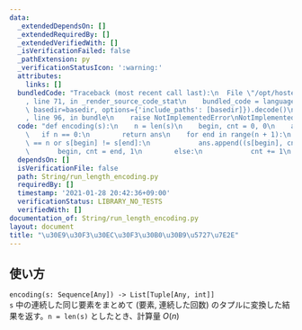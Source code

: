```yaml
---
data:
  _extendedDependsOn: []
  _extendedRequiredBy: []
  _extendedVerifiedWith: []
  _isVerificationFailed: false
  _pathExtension: py
  _verificationStatusIcon: ':warning:'
  attributes:
    links: []
  bundledCode: "Traceback (most recent call last):\n  File \"/opt/hostedtoolcache/Python/3.9.5/x64/lib/python3.9/site-packages/onlinejudge_verify/documentation/build.py\"\
    , line 71, in _render_source_code_stat\n    bundled_code = language.bundle(stat.path,\
    \ basedir=basedir, options={'include_paths': [basedir]}).decode()\n  File \"/opt/hostedtoolcache/Python/3.9.5/x64/lib/python3.9/site-packages/onlinejudge_verify/languages/python.py\"\
    , line 96, in bundle\n    raise NotImplementedError\nNotImplementedError\n"
  code: "def encoding(s):\n    n = len(s)\n    begin, cnt = 0, 0\n    ans = []\n \
    \   if n == 0:\n        return ans\n    for end in range(n + 1):\n        if end\
    \ == n or s[begin] != s[end]:\n            ans.append((s[begin], cnt))\n     \
    \       begin, cnt = end, 1\n        else:\n            cnt += 1\n    return ans\n"
  dependsOn: []
  isVerificationFile: false
  path: String/run_length_encoding.py
  requiredBy: []
  timestamp: '2021-01-28 20:42:36+09:00'
  verificationStatus: LIBRARY_NO_TESTS
  verifiedWith: []
documentation_of: String/run_length_encoding.py
layout: document
title: "\u30E9\u30F3\u30EC\u30F3\u30B0\u30B9\u5727\u7E2E"
---
```


## 使い方
`encoding(s: Sequence[Any]) -> List[Tuple[Any, int]]`  
`s` 中の連続した同じ要素をまとめて (要素, 連続した回数) のタプルに変換した結果を返す。`n = len(s)` としたとき、計算量 $O(n)$
